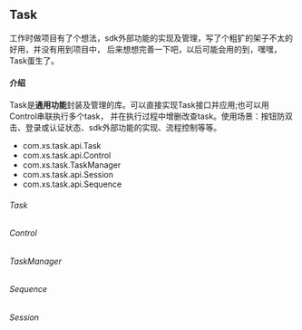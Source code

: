 
## Task

工作时做项目有了个想法，sdk外部功能的实现及管理，写了个粗犷的架子不太的好用，并没有用到项目中，
后来想想完善一下吧，以后可能会用的到，嘿嘿，Task蛋生了。

#### 介绍

Task是**通用功能**封装及管理的库。可以直接实现Task接口并应用;也可以用Control串联执行多个task，
并在执行过程中增删改查task。使用场景：按钮防双击、登录或认证状态、sdk外部功能的实现、流程控制等等。

* com.xs.task.api.Task
* com.xs.task.api.Control
* com.xs.task.TaskManager
* com.xs.task.api.Session
* com.xs.task.api.Sequence

###### Task

###### Control

###### TaskManager

###### Sequence

###### Session



